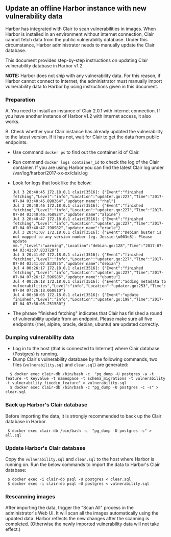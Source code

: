 ## Update an offline Harbor instance with new vulnerability data

Harbor has integrated with Clair to scan vulnerabilities in images. When Harbor is installed in an environment without internet connection, Clair cannot fetch data from the public vulnerability database. Under this circumstance, Harbor administrator needs to manually update the Clair database.

This document provides step-by-step instructions on updating Clair vulnerability database in Harbor v1.2.

**NOTE:** Harbor does not ship with any vulnerability data. For this reason, if Harbor cannot connect to Internet, the administrator must manually import vulnerability data to Harbor by using instructions given in this document.

### Preparation

A. You need to install an instance of Clair 2.0.1 with internet connection. If you have another instance of Harbor v1.2 with internet access, it also works.

B. Check whether your Clair instance has already updated the vulnerability to the latest version. If it has not, wait for Clair to get the data from public endpoints.

- Use command `docker ps` to find out the container id of Clair.

- Run command `docker logs container_id` to check the log of the Clair container. If you are using Harbor you can find the latest Clair log under /var/log/harbor/2017-xx-xx/clair.log

- Look for logs that look like the below:
    ```
    Jul 3 20:40:45 172.18.0.1 clair[3516]: {"Event":"finished fetching","Level":"info","Location":"updater.go:227","Time":"2017-07-04 03:40:45.890364","updater name":"rhel"}
    Jul 3 20:40:46 172.18.0.1 clair[3516]: {"Event":"finished fetching","Level":"info","Location":"updater.go:227","Time":"2017-07-04 03:40:46.768924","updater name":"alpine"}
    Jul 3 20:40:47 172.18.0.1 clair[3516]: {"Event":"finished fetching","Level":"info","Location":"updater.go:227","Time":"2017-07-04 03:40:47.190982","updater name":"oracle"}
    Jul 3 20:41:07 172.18.0.1 clair[3516]: {"Event":"Debian buster is not mapped to any version number (eg. Jessie-\u003e8). Please update me.","Level":"warning","Location":"debian.go:128","Time":"2017-07-04 03:41:07.833720"}
    Jul 3 20:41:07 172.18.0.1 clair[3516]: {"Event":"finished fetching","Level":"info","Location":"updater.go:227","Time":"2017-07-04 03:41:07.833975","updater name":"debian"}
    Jul 4 00:26:17 172.18.0.1 clair[3516]: {"Event":"finished fetching","Level":"info","Location":"updater.go:227","Time":"2017-07-04 07:26:17.596986","updater name":"ubuntu"}
    Jul 4 00:26:18 172.18.0.1 clair[3516]: {"Event":"adding metadata to vulnerabilities","Level":"info","Location":"updater.go:253","Time":"2017-07-04 07:26:18.060810"}
    Jul 4 00:38:05 172.18.0.1 clair[3516]: {"Event":"update finished","Level":"info","Location":"updater.go:198","Time":"2017-07-04 07:38:05.251580"}
    ```
- The phrase "finished fetching" indicates that Clair has finished a round of vulnerability update from an endpoint. Please make sure all five endpoints (rhel, alpine, oracle, debian, ubuntu) are updated correctly. 

### Dumping vulnerability data 

- Log in to the host (that is connected to Internet) where Clair database (Postgres) is running.
- Dump Clair's vulnerability database by the following commands, two files (`vulnerability.sql` and `clear.sql`) are generated:

```
  $ docker exec clair-db /bin/bash -c  "pg_dump -U postgres -a -t feature -t keyvalue -t namespace -t schema_migrations -t vulnerability -t vulnerability_fixedin_feature" > vulnerability.sql
  $ docker exec clair-db /bin/bash -c "pg_dump -U postgres -c -s" > clear.sql
```

### Back up Harbor's Clair database
Before importing the data, it is strongly recommended to back up the Clair database in Harbor.
```
 $ docker exec clair-db /bin/bash -c  "pg_dump -U postgres -c" > all.sql
```

### Update Harbor's Clair database
Copy the `vulnerability.sql` and `clear.sql` to the host where Harbor is running on. Run the below commands to import the data to Harbor's Clair database:

```
 $ docker exec -i clair-db psql -U postgres < clear.sql
 $ docker exec -i clair-db psql –U postgres < vulnerability.sql
```

### Rescanning images
After importing the data, trigger the "Scan All" process in the administrator's Web UI. It will scan all the images automatically using the updated data. Harbor reflects the new changes after the scanning is completed. (Otherwise the newly imported vulnerability data will not take effect.) 

